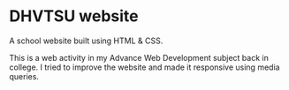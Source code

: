 # DHVTSU website
A school website built using HTML &amp; CSS.

This is a web activity in my Advance Web Development subject back in college. I tried to improve the website and made it responsive using media queries.
